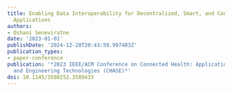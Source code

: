 ```yaml
---
title: Enabling Data Interoperability for Decentralized, Smart, and Connected Health
  Applications
authors:
- Oshani Seneviratne
date: '2023-01-01'
publishDate: '2024-12-28T20:43:59.997483Z'
publication_types:
- paper-conference
publication: '*2023 IEEE/ACM Conference on Connected Health: Applications, Systems
  and Engineering Technologies (CHASE)*'
doi: 10.1145/3580252.3589433
---
```

